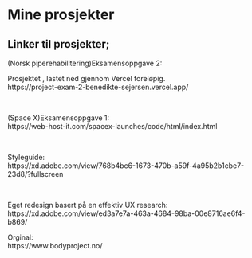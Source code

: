 <h1>Mine prosjekter</h1>

<h2>Linker til prosjekter;</h2>

<p>(Norsk piperehabilitering)Eksamensoppgave 2:</br>
<p>Prosjektet , lastet ned gjennom Vercel foreløpig.</br>
https://project-exam-2-benedikte-sejersen.vercel.app/</p>
</br>
<p>(Space X)Eksamensoppgave 1:</br>
https://web-host-it.com/spacex-launches/code/html/index.html</p>
</br>
<p>Styleguide:</br>
https://xd.adobe.com/view/768b4bc6-1673-470b-a59f-4a95b2b1cbe7-23d8/?fullscreen</p>
</br>
<p>Eget redesign basert på en effektiv UX research:</br>
https://xd.adobe.com/view/ed3a7e7a-463a-4684-98ba-00e8716ae6f4-b869/
<p>Orginal:</br>
https://www.bodyproject.no/
 

